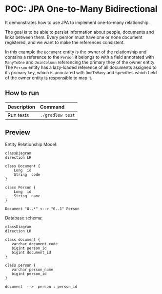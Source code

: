 # POC: JPA One-to-Many Bidirectional

It demonstrates how to use JPA to implement one-to-many relationship.

The goal is to be able to persist information about people, documents and links between them. Every person must have one
or none document registered, and we want to make the references consistent.

In this example the `Document` entity is the owner of the relationship and contains a reference to the `Person` it
belongs to with a field annotated with `ManyToOne` and `JoinColumn` referencing the primary they of the owner entity.
The `Person` entity has a lazy-loaded reference of all documents assigned to its primary key, which is annotated
with `OneToMany` and specifies which field of the owner entity is responsible to map it.

## How to run

| Description | Command          |
|:------------|:-----------------|
| Run tests   | `./gradlew test` |

## Preview

Entity Relationship Model:

```mermaid
classDiagram
direction LR

class Document {
    Long  id
    String  code
}

class Person {
    Long  id
    String  name
}

Document "0..*" <--> "0..1" Person
```

Database schema:

```mermaid
classDiagram
direction LR

class document {
   varchar document_code
   bigint person_id
   bigint document_id
}

class person {
   varchar person_name
   bigint person_id
}

document  -->  person : person_id
```